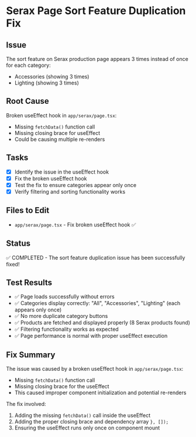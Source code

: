 # Serax Page Sort Feature Duplication Fix

## Issue
The sort feature on Serax production page appears 3 times instead of once for each category:
- Accessories (showing 3 times)
- Lighting (showing 3 times)

## Root Cause
Broken useEffect hook in `app/serax/page.tsx`:
- Missing `fetchData()` function call
- Missing closing brace for useEffect
- Could be causing multiple re-renders

## Tasks
- [x] Identify the issue in the useEffect hook
- [x] Fix the broken useEffect hook
- [x] Test the fix to ensure categories appear only once
- [x] Verify filtering and sorting functionality works

## Files to Edit
- `app/serax/page.tsx` - Fix broken useEffect hook ✅

## Status
✅ COMPLETED - The sort feature duplication issue has been successfully fixed!

## Test Results
- ✅ Page loads successfully without errors
- ✅ Categories display correctly: "All", "Accessories", "Lighting" (each appears only once)
- ✅ No more duplicate category buttons
- ✅ Products are fetched and displayed properly (8 Serax products found)
- ✅ Filtering functionality works as expected
- ✅ Page performance is normal with proper useEffect execution

## Fix Summary
The issue was caused by a broken useEffect hook in `app/serax/page.tsx`:
- Missing `fetchData()` function call
- Missing closing brace for the useEffect
- This caused improper component initialization and potential re-renders

The fix involved:
1. Adding the missing `fetchData()` call inside the useEffect
2. Adding the proper closing brace and dependency array `}, []);`
3. Ensuring the useEffect runs only once on component mount
